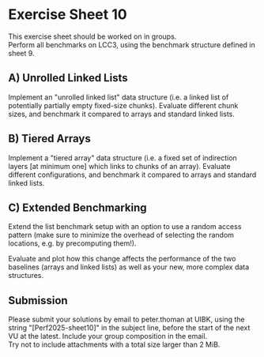 Exercise Sheet 10
=================

This exercise sheet should be worked on in groups.  
Perform all benchmarks on LCC3, using the benchmark structure defined in sheet 9.


A) Unrolled Linked Lists
------------------------

Implement an "unrolled linked list" data structure (i.e. a linked list of potentially partially empty fixed-size chunks). Evaluate different chunk sizes, and benchmark it compared to arrays and standard linked lists.


B) Tiered Arrays
----------------

Implement a "tiered array" data structure (i.e. a fixed set of indirection layers [at minimum one] which links to chunks of an array). Evaluate different configurations, and benchmark it compared to arrays and standard linked lists.


C) Extended Benchmarking
------------------------

Extend the list benchmark setup with an option to use a random access pattern (make sure to minimize the overhead of selecting the random locations, e.g. by precomputing them!).

Evaluate and plot how this change affects the performance of the two baselines (arrays and linked lists) as well as your new, more complex data structures.


Submission
----------
Please submit your solutions by email to peter.thoman at UIBK, using the string "[Perf2025-sheet10]" in the subject line, before the start of the next VU at the latest.
Include your group composition in the email.  
Try not to include attachments with a total size larger than 2 MiB.
